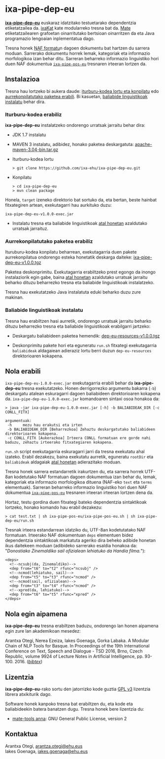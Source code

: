 # ixa-pipe-dep-eu

[**ixa-pipe-dep-eu**](http://ixa2.si.ehu.es/ixakat/ixa-pipe-dep-eu.php)
euskaraz idatzitako testuetarako dependentzia etiketatzailea
da. [ixaKat](http://ixa2.si.ehu.es/ixakat/index.php) kate modularreko
tresna bat da. [Mate](https://code.google.com/archive/p/mate-tools/)
etiketatzailearen grafoetan oinarritutako bertsioan oinarritzen da eta
Java programazio lengoaian inplementatua dago.

Tresna honek [NAF formatu](http://wordpress.let.vupr.nl/naf/)n dagoen
dokumentu bat hartzen du sarrera moduan. Sarrerako dokumentu horrek
lemak, kategoriak eta informazio morfologikoa izan behar
ditu. Sarreran beharreko informazio linguistiko hori duen NAF
dokumentua
[`ixa-pipe-pos-eu`](http://ixa2.si.ehu.es/ixakat/ixa-pipe-pos-eu.php)
tresnaren irteeran lortzen da.


## Instalazioa

Tresna hau lortzeko bi aukera daude: [iturburu-kodea lortu eta konpilatu](iturburu-kodea-erabiliz) edo [aurrekonpilatutako paketea erabili](aurrekonpilatutako-paketea-erabiliz). Bi kasuetan, [baliabide linguistikoak instalatu](baliabide-linguistikoak-instalatu) behar dira.


### Iturburu-kodea erabiliz

**ixa-pipe-dep-eu** instalatzeko ondorengo urratsak jarraitu behar dira:

* JDK 1.7 instalatu

* MAVEN 3 instalatu, adibidez, honako paketea deskargatuta:
  [apache-maven-3.04-bin.tar.gz](http://ftp.udc.es/apache/maven/maven-3/3.0.4/binaries/apache-maven-3.0.4-bin.tar.gz)

* Iturburu-kodea lortu

      > git clone https://github.com/ixa-ehu/ixa-pipe-dep-eu.git

* Konpilatu

      > cd ixa-pipe-dep-eu
      > mvn clean package

Honela, `target` izeneko direktorio bat sortuko da, eta bertan, beste
hainbat fitxategiren artean, exekutagarri hau aurkituko duzu:

    ixa-pipe-dep-eu-v1.0.0-exec.jar

* Instalatu tresna eta baliabide linguistikoak [atal
honetan](baliabide-linguistikoak-instalatu) azaldutako urratsak
jarraituz.


### Aurrekonpilatutako paketea erabiliz

Ituruburu-kodea konpilatu beharrean, exekutagarria duen pakete
aurrekonpilatua ondorengo esteka honetatik deskarga daiteke:
[ixa-pipe-dep-eu-v1.0.0.tgz](http://ixa2.si.ehu.es/ixakat/downloads/ixa-pipe-dep-eu-v1.0.0.tgz)

Paketea deskonprimitu. Exekutagarria erabiltzeko prest egongo da
inongo instalaziorik egin gabe, baina [atal
honetan](baliabide-linguistikoak-instalatu) azaldutako urratsak
jarraitu beharko dituzu beharrezko tresna eta baliabide linguistikoak
instalatzeko.

Tresna hau exekutatzeko Java instalatuta eduki beharko duzu zure makinan.


### Baliabide linguistikoak instalatu

Tresna hau erabiltzen hasi aurretik, ondorengo urratsak jarraitu beharko
dituzu beharrezko tresna eta baliabide linguistikoak erabilgarri
jartzeko:

 - Deskargatu baliabideen paketea hemendik:
   [dep-eu-resources-v1.0.0.tgz](http://ixa2.si.ehu.es/ixakat/downloads/dep-eu-resources-v1.0.0.tgz)

 - Deskonprimitu pakete hori eta eguneratu `run.sh` fitxategi
   exekutagarria `baliabideak` aldagaiean adieraziz lortu berri duzun
   `dep-eu-resources` direktorioaren kokapena.


## Nola erabili

`ixa-pipe-dep-eu-1.0.0-exec.jar` exekutagarria erabili behar da
**ixa-pipe-dep-eu** tresna exekutatzeko. Honen derrigorrezko argumentu
bakarra (`-b`) deskargatu atalean eskuragarri dagoen baliabideen
direktorioaren kokapena da. `ixa-pipe-dep-eu-1.0.0-exec.jar` komandoaren
sintaxi osoa honakoa da:

    > java -jar ixa-pipe-dep-eu-1.0.0-exec.jar [-h] -b BALIABIDEAK_DIR [-c CONLL_FITX]

    argumentuak:
     -h     mezu hau erakutsi eta irten
     -b BALIABIDEAK_DIR [Beharrezkoa] Zehaztu deskargatutako baliabideen direktorioaren kokapena.
     -c CONLL_FITX [Aukerazkoa] Irteera CONLL formatuan ere gorde nahi baduzu, zehaztu irteerako fitxategiaren kokapena.

`run.sh` script exekutagarria eskuragarri jarri da tresna exekutatu
ahal izateko. Erabil dezakezu, baina exekutatu aurretik, eguneratu
`rootDir` eta `baliabideak` aldagaiak [atal
honetan](baliabide-linguistikoak-instalatu) adierazitako moduan.

Tresna honek sarrera estandarretik irakurtzen du, eta sarrera horrek
UTF-8an kodetutako NAF formatuan dagoen dokumentua izan behar du,
lemak, kategoriak eta informazio morfologikoa dituena (NAF-eko `text`
eta `terms` elementuak). Sarreran beharreko informazio linguistiko
hori duen NAF dokumentua
[`ixa-pipe-pos-eu`](http://ixa2.si.ehu.es/ixakat/ixa-pipe-pos-eu.php)
tresnaren irteeran irteeran lortzen dena da.

Hortaz, testu gordina duen fitxategi bateko dependentzia sintaktikoak
lortzeko, honako komando hau erabil dezakezu:

    > cat test.txt | sh ixa-pipe-pos-eu/ixa-pipe-pos-eu.sh | sh ixa-pipe-dep-eu/run.sh

Tresnak irteera estandarrean idatziko du, UTF-8an kodetutatako NAF
formatuan. Irteerako NAF dokumentuan `deps` elementuen bidez
dependentzia sintaktikoak markatuta ageriko dira beheko adibide
honetan ikus daitekeen moduan (adibideko sarrerako esaldia honakoa da:
"*Donostiako Zinemaldiko sail ofizialean lehiatuko da Handia filma.*"):

    <deps>
      <!--ncsubj(da, Zinemaldiko)-->
      <dep from="t6" to="t2" rfunc="ncsubj" />
      <!--ncmod(lehiatuko, sail)-->
      <dep from="t5" to="t3" rfunc="ncmod" />
      <!--ncmod(sail, ofizialean)-->
      <dep from="t3" to="t4" rfunc="ncmod" />
      <!--xpred(da, lehiatuko)-->
      <dep from="t6" to="t5" rfunc="xpred" />
    </deps>


## Nola egin aipamena

**ixa-pipe-dep-eu** tresna erabiltzen baduzu, ondorengo lan honen
aipamena egin zure lan akademikoan mesedez:

Arantxa Otegi, Nerea Ezeiza, Iakes Goenaga, Gorka Labaka. A Modular
Chain of NLP Tools for Basque. In Proceedings of the 19th
International Conference on Text, Speech and Dialogue - TSD 2016,
Brno, Czech Republic, volume 9924 of Lecture Notes in Artificial
Intelligence, pp. 93-100. 2016. ([*bibtex*](http://ixa2.si.ehu.es/ixakat/bib/otegi2016.bib))


## Lizentzia

**ixa-pipe-dep-eu**-rako sortu den jatorrizko kode guztia [GPL
v3](http://www.gnu.org/licenses/gpl-3.0.en.html) lizentzia librera
atxikiturik dago.

Software honek kanpoko tresna bat erabiltzen du, eta kode eta
baliabideekin batera banatzen dugu. Tresna honek bere lizentzia du:  
 - [mate-tools anna](http://code.google.com/p/mate-tools/): GNU General
   Public License, version 2


## Kontaktua

Arantxa Otegi, arantza.otegi@ehu.eus  
Iakes Goenaga, iakes.goenaga@ehu.eus

